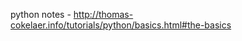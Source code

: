python notes -  http://thomas-cokelaer.info/tutorials/python/basics.html#the-basics
<!--stackedit_data:
eyJoaXN0b3J5IjpbLTE0Njk3OTY4MzddfQ==
-->